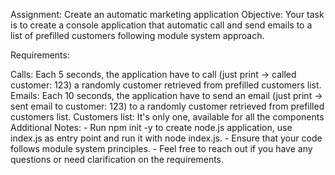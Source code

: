 Assignment: Create an automatic marketing application
Objective: Your task is to create a console application that automatic call and send emails to a list of prefilled customers following module system approach.

Requirements:

Calls: Each 5 seconds, the application have to call (just print -> called customer: 123) a randomly customer retrieved from prefilled customers list.
Emails: Each 10 seconds, the application have to send an email (just print -> sent email to customer: 123) to a randomly customer retrieved from prefilled customers list.
Customers list: It's only one, available for all the components
Additional Notes: - Run npm init -y to create node.js application, use index.js as entry point and run it with node index.js. - Ensure that your code follows module system principles. - Feel free to reach out if you have any questions or need clarification on the requirements.